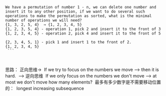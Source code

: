 
```
We‌ ‌have‌ ‌a‌ ‌permutation‌ ‌of‌ ‌number‌ ‌1‌ ‌-‌ ‌n,‌ ‌we‌ ‌can‌ ‌delete‌ ‌one‌ ‌number‌ ‌and‌ ‌insert‌ ‌it‌ ‌to‌ ‌any‌ ‌other‌ ‌position,‌ ‌if‌ ‌we‌ ‌want‌ ‌to‌ ‌do‌ ‌several‌ ‌such‌ ‌operations‌ ‌to‌ ‌make‌ ‌the‌ ‌permutation‌ ‌as‌ ‌sorted,‌ ‌what‌ ‌is‌ ‌the‌ ‌minimal‌ ‌number‌ ‌of‌ ‌operations‌ ‌we‌ ‌will‌ ‌need?‌ ‌
{1,‌ ‌3,‌ ‌2,‌ ‌5,‌ ‌4}‌  ‌→‌ ‌{1,‌ ‌2,‌ ‌3,‌ ‌4,‌ ‌5}‌ ‌
{1,‌ ‌2,‌ ‌3,‌ ‌5,‌ ‌4}‌ ‌-‌ ‌operation‌ ‌1,‌ ‌pick‌ ‌2‌ ‌and‌ ‌insert‌ ‌it‌ ‌to‌ ‌the‌ ‌front‌ ‌of‌ ‌3‌ ‌
{1,‌ ‌2,‌ ‌3,‌ ‌4,‌ ‌5}‌ ‌-‌ ‌operation‌ ‌2,‌ ‌pick‌ ‌4‌ ‌and‌ ‌insert‌ ‌it‌ ‌to‌ ‌the‌ ‌front‌ ‌of‌ ‌5‌ ‌
 ‌
{2,‌ ‌3,‌ ‌4,‌ ‌5,‌ ‌1}‌ ‌-‌ ‌pick‌ ‌1‌ ‌and‌ ‌insert‌ ‌1‌ ‌to‌ ‌the‌ ‌front‌ ‌of‌ ‌2.‌ ‌
{1,‌ ‌2,‌ ‌3,‌ ‌4,‌ ‌5}‌ ‌
 ‌```



```
思路：
正‌向‌思‌维‌->‌ ‌
If‌ ‌we‌ ‌try‌ ‌to‌ ‌focus‌ ‌on‌ ‌the‌ ‌numbers‌ ‌we‌ ‌move‌ ‌-->‌ ‌then‌ ‌it‌ ‌is‌ ‌hard.‌ ‌
-->‌ ‌逆‌向‌思‌维‌ ‌
If‌ ‌we‌ ‌only‌ ‌focus‌ ‌on‌ ‌the‌ ‌numbers‌ ‌we‌ ‌don't‌ ‌move‌ ‌-->‌ ‌at‌ ‌most‌ ‌we‌ ‌don't‌ ‌move‌ ‌how‌ ‌many‌ ‌elements?‌ ‌
最‌多‌有‌多‌少‌数‌字‌是‌不‌需‌要‌移‌动‌位‌置‌的‌‌：‌ ‌
longest‌ ‌increasing‌ ‌subsequence‌ ‌
 ‌

```

